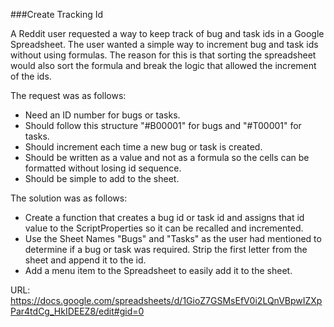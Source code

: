 ###Create Tracking Id

A Reddit user requested a way to keep track of bug and task ids in a Google Spreadsheet. The user wanted a simple way to increment bug and task ids without using formulas. The reason for this is that sorting the spreadsheet would also sort the formula and break the logic that allowed the increment of the ids.

The request was as follows:
* Need an ID number for bugs or tasks.
* Should follow this structure "#B00001" for bugs and "#T00001" for tasks.
* Should increment each time a new bug or task is created.
* Should be written as a value and not as a formula so the cells can be formatted without losing id sequence.
* Should be simple to add to the sheet.

The solution was as follows:
* Create a function that creates a bug id or task id and assigns that id value to the ScriptProperties so it can be recalled and incremented.
* Use the Sheet Names "Bugs" and "Tasks" as the user had mentioned to determine if a bug or task was required. Strip the first letter from the sheet and append it to the id.
* Add a menu item to the Spreadsheet to easily add it to the sheet.

URL: https://docs.google.com/spreadsheets/d/1GioZ7GSMsEfV0i2LQnVBpwIZXpPar4tdCg_HkIDEEZ8/edit#gid=0
